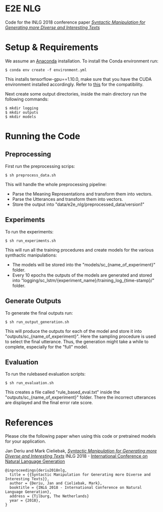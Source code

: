 
# E2E NLG
Code for the INLG 2018 conference paper [*Syntactic Manipulation for Generating more Diverse and Interesting Texts*](http://aclweb.org/anthology/W18-6503)

# Setup & Requirements
We assume an [Anaconda](https://www.anaconda.com/download/) installation. To install the Conda environment run:
```
$ conda env create -f environment.yml
```
This installs tensorflow-gpu==1.10.0, make sure that you have the CUDA environment installed accordingly. Refer to [this](https://www.tensorflow.org/install/install_sources#tested_source_configurations)  for the compatibility.

Next create some output directories, inside the main directory run the following commands:
```
$ mkdir logging
$ mkdir outputs
$ mkdir models
```
# Running the Code
## Preprocessing
First run the preprocessing scrips:
```
$ sh preprocess_data.sh
```
This will handle the whole preprocessing pipeline:
* Parse the Meaning Representations and transform them into vectors.
* Parse the Utterances and transform them into vectors.
* Store the output into "data/e2e_nlg/preprocessed_data/version1"
## Experiments
To run the experiments:
```
$ sh run_experiments.sh
```
This will run all the training procedures and create models for the various synthactic manipulations:
* The models will be stored into the "models/sc_{name_of_experiment}" folder. 
*  Every 10 epochs the outputs of the models are generated and stored into "logging/sc_lstm/{experiment_name}/training_log_{time-stamp}/" folder.

## Generate Outputs
To generate the final outputs run:
```
$ sh run_output_generation.sh
```
This will produce the outputs for each of the model and store it into "outputs/sc_{name_of_experiment}". Here the sampling procedure is used to select the final utterance. Thus, the generation might take a while to complete, especially for the "full" model. 

## Evaluation
To run the rulebased evaluation scripts:
```
$ sh run_evaluation.sh
```
This creates a file called "rule_based_eval.txt" inside the "outputs/sc_{name_of_experiment}" folder. There the incorrect utterances are displayed and the final error rate score.

# References
Please cite the following paper when using this code or pretrained models for your application.

  Jan Deriu and Mark Cieliebak, [*Syntactic Manipulation for Generating more Diverse and Interesting Texts*](http://aclweb.org/anthology/W18-6503) INLG 2018 - [International Conference on Natural Language Generation](https://inlg2018.uvt.nl/)

```
@inproceedings{deriu2018nlg,
  title = {{Syntactic Manipulation for Generating more Diverse and Interesting Texts}},
  author = {Deriu, Jan and Cieliebak, Mark},
  booktitle = {INLG 2018 - International Conference on Natural Language Generation},
  address = {Tilburg, The Netherlands}
  year = {2018},
}
```

